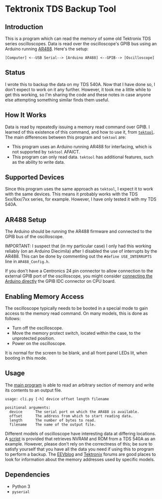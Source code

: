# Tektronix TDS Backup Tool

## Introduction

This is a program which can read the memory of some old Tektronix TDS
series oscilloscopes. Data is read over the oscilloscope's GPIB bus
using an Arduino
running [AR488](https://github.com/Twilight-Logic/AR488). Here's the
setup:

```
[Computer] <--USB Serial--> [Arduino AR488] <--GPIB--> [Oscilloscope]
```

## Status

I wrote this to backup the data on my TDS 540A. Now that I have done
so, I don't expect to work on it any further. However, it took me a
little while to get this working, so I'm sharing the code and these
notes in case anyone else attempting something similar finds them
useful.

## How It Works

Data is read by repeatedly issuing a memory read command over GPIB. I
learned of this existence of this command, and how to use it,
from
[`tektool`](https://github.com/ragges/tektools/tree/master/tektool).
The main differences between this program and `tektool` are:

* This program uses an Arduino running AR488 for interfacing, which is
  not supported by `tektool` AFAICT.
* This program can only read data. `tektool` has additional features,
  such as the ability to write data.

## Supported Devices

Since this program uses the same approach as `tektool`, I expect it to
work with the same devices. This means it probably works with the TDS
5xx/6xx/7xx series, for example. However, I have only tested it with
my TDS 540A.

## AR488 Setup

The Arduino should be running the AR488 firmware and connected to the
GPIB bus of the oscilloscope.

IMPORTANT: I suspect that (in my particular case) I only had this
working reliably (on an Arduino Diecimila) after I disabled the use of
interrupts by the AR488. This can be done by commenting out the
`#define USE_INTERRUPTS` line in `AR488_Config.h`.

If you don't have a Centronics 24 pin connector to allow connection to
the external GPIB port of the oscilloscope, you might
consider
[connecting the Arduino directly](https://www.dropbox.com/s/j50jz1x2fvnk9x9/idc_header.jpg?raw=1) the
GPIB IDC connector on CPU board.

## Enabling Memory Access

The oscilloscope typically needs to be booted in a special mode to
gain access to the memory read command. On many models, this is done
as follows:

* Turn off the oscilloscope.
* Move the memory protect switch, located within the case, to the
  unprotected position.
* Power on the oscilloscope.

It is normal for the screen to be blank, and all front panel LEDs lit,
when booting in this mode.

## Usage

The [main program](./cli.py) is able to read an arbitrary section of
memory and write its contents to an output file.

```
usage: cli.py [-h] device offset length filename

positional arguments:
  device      The serial port on which the AR488 is available.
  offset      The address from which to start reading data.
  length      The number of bytes to read.
  filename    The name of the output file.
```

Different models of oscilloscope have interesting data at differing
locations. A [script](./tds540a.sh) is provided that retrieves NVRAM
and ROM from a TDS 540A as an example. However, please don't rely on
the correctness of this; be sure to satisfy yourself that you have all
the data you need if using this to program to perform a backup.
The [EEVblog](https://www.eevblog.com/forum/)
and [Tektronix](https://forum.tek.com/index.php) forums are good
places to look for information about the memory addresses used by
specific models.

## Dependencies

* Python 3
* `pyserial`
